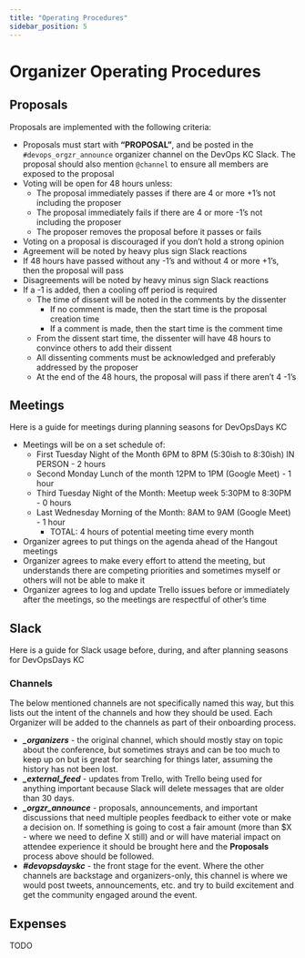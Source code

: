 ```yaml
---
title: "Operating Procedures"
sidebar_position: 5
---
```


# Organizer Operating Procedures

## Proposals

Proposals are implemented with the following criteria:

* Proposals must start with **“PROPOSAL”**, and be posted in the `#devops_orgzr_announce` organizer channel on the DevOps KC Slack.  The proposal should also mention `@channel` to ensure all members are exposed to the proposal
* Voting will be open for 48 hours unless:
  * The proposal immediately passes if there are 4 or more +1’s not including the proposer
  * The proposal immediately fails if there are 4 or more -1’s not including the proposer
  * The proposer removes the proposal before it passes or fails
* Voting on a proposal is discouraged if you don’t hold a strong opinion
* Agreement will be noted by heavy plus sign Slack reactions
* If 48 hours have passed without any -1’s and without 4 or more +1’s, then the proposal will pass
* Disagreements will be noted by heavy minus sign Slack reactions
* If a -1 is added, then a cooling off period is required
  * The time of dissent will be noted in the comments by the dissenter
    * If no comment is made, then the start time is the proposal creation time
    * If a comment is made, then the start time is the comment time
  * From the dissent start time, the dissenter will have 48 hours to convince others to add their dissent
  * All dissenting comments must be acknowledged and preferably addressed by the proposer
  * At the end of the 48 hours, the proposal will pass if there aren’t 4 -1’s

## Meetings

Here is a guide for meetings during planning seasons for DevOpsDays KC

* Meetings will be on a set schedule of:
  * First Tuesday Night of the Month 6PM to 8PM (5:30ish to 8:30ish) IN PERSON - 2 hours
  * Second Monday Lunch of the month 12PM to 1PM (Google Meet) - 1 hour
  * Third Tuesday Night of the Month: Meetup week 5:30PM to 8:30PM - 0 hours
  * Last Wednesday Morning of the Month: 8AM to 9AM (Google Meet) - 1 hour
    * TOTAL: 4 hours of potential meeting time every month
* Organizer agrees to put things on the agenda ahead of the Hangout meetings
* Organizer agrees to make every effort to attend the meeting, but understands there are competing priorities and sometimes myself or others will not be able to make it
* Organizer agrees to log and update Trello issues before or immediately after the meetings, so the meetings are respectful of other’s time

## Slack

Here is a guide for Slack usage before, during, and after planning seasons for DevOpsDays KC

### Channels

The below mentioned channels are not specifically named this way, but this lists out the intent of the channels and how they should be used. Each Organizer will be added to the channels as part of their onboarding process.

* ***_organizers*** - the original channel, which should mostly stay on topic about the conference, but sometimes strays and can be too much to keep up on but is great for searching for things later, assuming the history has not been lost.
* ***_external_feed*** - updates from Trello, with Trello being used for anything important because Slack will delete messages that are older than 30 days.
* ***_orgzr_announce*** - proposals, announcements, and important discussions that need multiple peoples feedback to either vote or make a decision on. If something is going to cost a fair amount (more than $X - where we need to define X still) and or will have material impact on attendee experience it should be brought here and the **Proposals** process above should be followed.
* ***#devopsdayskc*** - the front stage for the event. Where the other channels are backstage and organizers-only, this channel is where we would post tweets, announcements, etc. and try to build excitement and get the community engaged around the event.

## Expenses

TODO